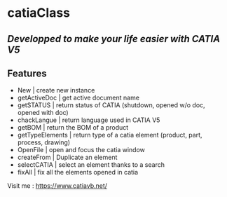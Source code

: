 # catiaClass
## _Developped to make your life easier with CATIA V5_

## Features

- New | create new instance
- getActiveDoc | get active document name
- getSTATUS | return status of CATIA (shutdown, opened w/o doc, opened with doc)
- chackLangue | return language used in CATIA V5
- getBOM | return the BOM of a product
- getTypeElements | return type of a catia element (product, part, process, drawing)
- OpenFile | open and focus the catia window
- createFrom | Duplicate an element
- selectCATIA | select an element thanks to a search
- fixAll | fix all the elements opened in catia


Visit me : https://www.catiavb.net/
